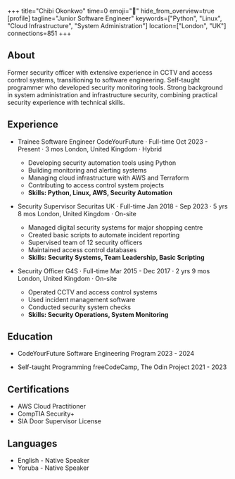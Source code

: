 +++
title="Chibi Okonkwo"
time=0
emoji="👤"
hide_from_overview=true
[profile]
tagline="Junior Software Engineer"
keywords=["Python", "Linux", "Cloud Infrastructure", "System Administration"]
location=["London", "UK"]
connections=851
+++

## About

Former security officer with extensive experience in CCTV and access control systems, transitioning to software engineering. Self-taught programmer who developed security monitoring tools. Strong background in system administration and infrastructure security, combining practical security experience with technical skills.

## Experience

- Trainee Software Engineer
  CodeYourFuture · Full-time
  Oct 2023 - Present · 3 mos
  London, United Kingdom · Hybrid

  - Developing security automation tools using Python
  - Building monitoring and alerting systems
  - Managing cloud infrastructure with AWS and Terraform
  - Contributing to access control system projects
  - **Skills: Python, Linux, AWS, Security Automation**

- Security Supervisor
  Securitas UK · Full-time
  Jan 2018 - Sep 2023 · 5 yrs 8 mos
  London, United Kingdom · On-site

  - Managed digital security systems for major shopping centre
  - Created basic scripts to automate incident reporting
  - Supervised team of 12 security officers
  - Maintained access control databases
  - **Skills: Security Systems, Team Leadership, Basic Scripting**

- Security Officer
  G4S · Full-time
  Mar 2015 - Dec 2017 · 2 yrs 9 mos
  London, United Kingdom · On-site
  - Operated CCTV and access control systems
  - Used incident management software
  - Conducted security system checks
  - **Skills: Security Operations, System Monitoring**

## Education

- CodeYourFuture
  Software Engineering Program
  2023 - 2024

- Self-taught Programming
  freeCodeCamp, The Odin Project
  2021 - 2023

## Certifications

- AWS Cloud Practitioner
- CompTIA Security+
- SIA Door Supervisor License

## Languages

- English - Native Speaker
- Yoruba - Native Speaker
